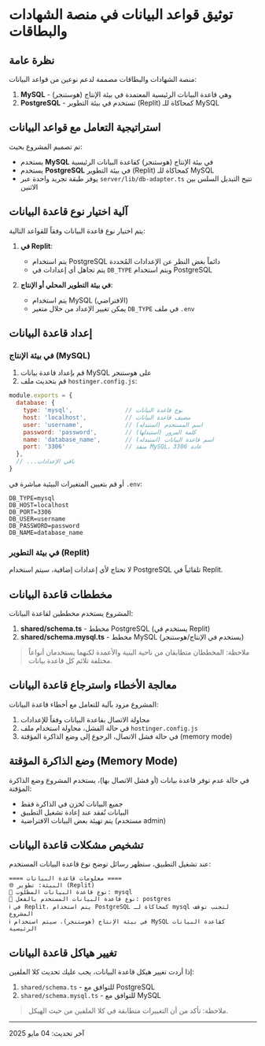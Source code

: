 # توثيق قواعد البيانات في منصة الشهادات والبطاقات

## نظرة عامة

منصة الشهادات والبطاقات مصممة لدعم نوعين من قواعد البيانات:

1. **MySQL** - وهي قاعدة البيانات الرئيسية المعتمدة في بيئة الإنتاج (هوستنجر)
2. **PostgreSQL** - تستخدم في بيئة التطوير (Replit) كمحاكاة للـ MySQL

## استراتيجية التعامل مع قواعد البيانات

تم تصميم المشروع بحيث:

- يستخدم **MySQL** في بيئة الإنتاج (هوستنجر) كقاعدة البيانات الرئيسية
- يستخدم **PostgreSQL** في بيئة التطوير (Replit) كمحاكاة للـ MySQL
- يوفر طبقة تجريد واحدة عبر `server/lib/db-adapter.ts` تتيح التبديل السلس بين الاثنين

## آلية اختيار نوع قاعدة البيانات

يتم اختيار نوع قاعدة البيانات وفقاً للقواعد التالية:

1. **في Replit**:
   - يتم استخدام PostgreSQL دائماً بغض النظر عن الإعدادات المُحددة
   - يتم تجاهل أي إعدادات في `DB_TYPE` ويتم استخدام PostgreSQL

2. **في بيئة التطوير المحلي أو الإنتاج**:
   - يتم استخدام MySQL (الافتراضي)
   - يمكن تغيير الإعداد من خلال متغير `DB_TYPE` في ملف `.env`

## إعداد قاعدة البيانات

### في بيئة الإنتاج (MySQL)

1. قم بإعداد قاعدة بيانات MySQL على هوستنجر
2. قم بتحديث ملف `hostinger.config.js`:

```javascript
module.exports = {
  database: {
    type: 'mysql',               // نوع قاعدة البيانات
    host: 'localhost',           // مضيف قاعدة البيانات
    user: 'username',            // اسم المستخدم (استبدله)
    password: 'password',        // كلمة المرور (استبدلها)
    name: 'database_name',       // اسم قاعدة البيانات (استبدله)
    port: '3306'                 // منفذ MySQL، عادة 3306
  },
  // ...باقي الإعدادات
}
```

أو قم بتعيين المتغيرات البيئية مباشرة في `.env`:

```
DB_TYPE=mysql
DB_HOST=localhost
DB_PORT=3306
DB_USER=username
DB_PASSWORD=password
DB_NAME=database_name
```

### في بيئة التطوير (Replit)

لا تحتاج لأي إعدادات إضافية، سيتم استخدام PostgreSQL تلقائياً في Replit.

## مخططات قاعدة البيانات

المشروع يستخدم مخططين لقاعدة البيانات:

1. **shared/schema.ts** - مخطط PostgreSQL (يستخدم في Replit)
2. **shared/schema.mysql.ts** - مخطط MySQL (يستخدم في الإنتاج/هوستنجر)

> ملاحظة: المخططان متطابقان من ناحية البنية والأعمدة لكنهما يستخدمان أنواعاً مختلفة تلائم كل قاعدة بيانات.

## معالجة الأخطاء واسترجاع قاعدة البيانات

المشروع مزود بآلية للتعامل مع أخطاء قاعدة البيانات:

1. محاولة الاتصال بقاعدة البيانات وفقاً للإعدادات
2. في حالة الفشل، محاولة استخدام ملف `hostinger.config.js`
3. في حالة فشل الاتصال، الرجوع إلى وضع الذاكرة المؤقتة (memory mode)

## وضع الذاكرة المؤقتة (Memory Mode)

في حالة عدم توفر قاعدة بيانات (أو فشل الاتصال بها)، يستخدم المشروع وضع الذاكرة المؤقتة:

- جميع البيانات تُخزن في الذاكرة فقط
- البيانات تُفقد عند إعادة تشغيل التطبيق
- يتم تهيئة بعض البيانات الافتراضية (مستخدم admin)

## تشخيص مشكلات قاعدة البيانات

عند تشغيل التطبيق، ستظهر رسائل توضح نوع قاعدة البيانات المستخدم:

```
==== معلومات قاعدة البيانات ====
🌐 البيئة: تطوير (Replit)
🔄 نوع قاعدة البيانات المطلوب: mysql
🔄 نوع قاعدة البيانات المستخدم بالفعل: postgres
ℹ️ في Replit، يتم استخدام PostgreSQL كمحاكاة لـ mysql لتجنب توقف المشروع
ℹ️ في بيئة الإنتاج (هوستنجر)، سيتم استخدام MySQL كقاعدة البيانات الرئيسية
```

## تغيير هياكل قاعدة البيانات

إذا أردت تغيير هيكل قاعدة البيانات، يجب عليك تحديث كلا الملفين:

1. `shared/schema.ts` - للتوافق مع PostgreSQL
2. `shared/schema.mysql.ts` - للتوافق مع MySQL

> ملاحظة: تأكد من أن التغييرات متطابقة في كلا الملفين من حيث الهيكل.

---

آخر تحديث: 04 مايو 2025